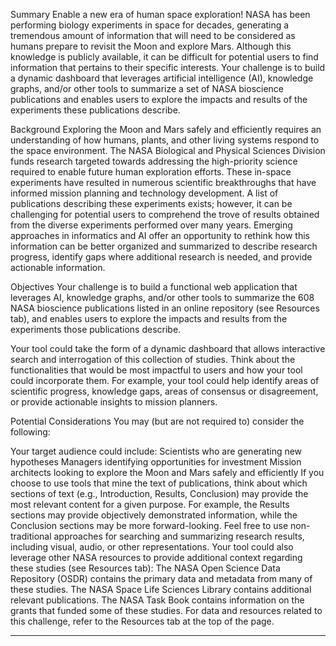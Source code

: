 Summary
Enable a new era of human space exploration! NASA has been performing biology experiments in space for decades, generating a tremendous amount of information that will need to be considered as humans prepare to revisit the Moon and explore Mars. Although this knowledge is publicly available, it can be difficult for potential users to find information that pertains to their specific interests. Your challenge is to build a dynamic dashboard that leverages artificial intelligence (AI), knowledge graphs, and/or other tools to summarize a set of NASA bioscience publications and enables users to explore the impacts and results of the experiments these publications describe.

Background
Exploring the Moon and Mars safely and efficiently requires an understanding of how humans, plants, and other living systems respond to the space environment. The NASA Biological and Physical Sciences Division funds research targeted towards addressing the high-priority science required to enable future human exploration efforts. These in-space experiments have resulted in numerous scientific breakthroughs that have informed mission planning and technology development. A list of publications describing these experiments exists; however, it can be challenging for potential users to comprehend the trove of results obtained from the diverse experiments performed over many years. Emerging approaches in informatics and AI offer an opportunity to rethink how this information can be better organized and summarized to describe research progress, identify gaps where additional research is needed, and provide actionable information.

Objectives
Your challenge is to build a functional web application that leverages AI, knowledge graphs, and/or other tools to summarize the 608 NASA bioscience publications listed in an online repository (see Resources tab), and enables users to explore the impacts and results from the experiments those publications describe.

Your tool could take the form of a dynamic dashboard that allows interactive search and interrogation of this collection of studies. Think about the functionalities that would be most impactful to users and how your tool could incorporate them. For example, your tool could help identify areas of scientific progress, knowledge gaps, areas of consensus or disagreement, or provide actionable insights to mission planners.

Potential Considerations
You may (but are not required to) consider the following:

Your target audience could include:
Scientists who are generating new hypotheses
Managers identifying opportunities for investment
Mission architects looking to explore the Moon and Mars safely and efficiently
If you choose to use tools that mine the text of publications, think about which sections of text (e.g., Introduction, Results, Conclusion) may provide the most relevant content for a given purpose. For example, the Results sections may provide objectively demonstrated information, while the Conclusion sections may be more forward-looking.
Feel free to use non-traditional approaches for searching and summarizing research results, including visual, audio, or other representations.
Your tool could also leverage other NASA resources to provide additional context regarding these studies (see Resources tab):
The NASA Open Science Data Repository (OSDR) contains the primary data and metadata from many of these studies.
The NASA Space Life Sciences Library contains additional relevant publications.
The NASA Task Book contains information on the grants that funded some of these studies.
For data and resources related to this challenge, refer to the Resources tab at the top of the page.

-----